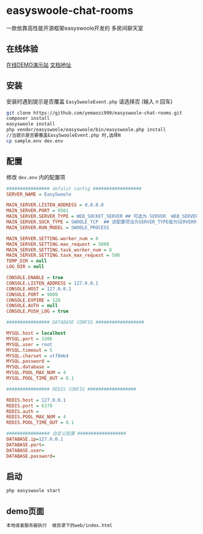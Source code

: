 # easyswoole-chat-rooms
一款依靠高性能开源框架easyswoole开发的 多房间聊天室

## 在线体验

[在线DEMO演示站](http://yemaozi.substr.cn/)
[文档地址](https://www.kancloud.cn/yemaozi999/easyswoole-chatrooms)
## 安装

安装时遇到提示是否覆盖 `EasySwooleEvent.php` 请选择否 (输入 n 回车)

```bash
git clone https://github.com/yemaozi999/easyswoole-chat-rooms.git
composer install
easyswoole install
php vendor/easyswoole/easyswoole/bin/easyswoole.php install
//当提示是否要覆盖EasySwooleEvent.php 时,选择N
cp sample.env dev.env
```

## 配置

修改 `dev.env` 内的配置项

```ini
################ defalut config ##################
SERVER_NAME = EasySwoole

MAIN_SERVER.LISTEN_ADDRESS = 0.0.0.0
MAIN_SERVER.PORT = 9501
MAIN_SERVER.SERVER_TYPE = WEB_SOCKET_SERVER ## 可选为 SERVER  WEB_SERVER WEB_SOCKET_SERVER
MAIN_SERVER.SOCK_TYPE = SWOOLE_TCP  ## 该配置项当为SERVER_TYPE值为SERVER时有效
MAIN_SERVER.RUN_MODEL = SWOOLE_PROCESS

MAIN_SERVER.SETTING.worker_num = 8
MAIN_SERVER.SETTING.max_request = 5000
MAIN_SERVER.SETTING.task_worker_num = 8
MAIN_SERVER.SETTING.task_max_request = 500
TEMP_DIR = null
LOG_DIR = null

CONSOLE.ENABLE = true
CONSOLE.LISTEN_ADDRESS = 127.0.0.1
CONSOLE.HOST = 127.0.0.1
CONSOLE.PORT = 9000
CONSOLE.EXPIRE = 120
CONSOLE.AUTH = null
CONSOLE.PUSH_LOG = true

################ DATABASE CONFIG ##################

MYSQL.host = localhost
MYSQL.port = 3306
MYSQL.user = root
MYSQL.timeout = 5
MYSQL.charset = utf8mb4
MYSQL.password = 
MYSQL.database = 
MYSQL.POOL_MAX_NUM = 4
MYSQL.POOL_TIME_OUT = 0.1

################ REDIS CONFIG ##################

REDIS.host = 127.0.0.1
REDIS.port = 6379
REDIS.auth =
REDIS.POOL_MAX_NUM = 4
REDIS.POOL_TIME_OUT = 0.1

################ 自定义配置 ##################
DATABASE.ip=127.0.0.1
DATABASE.port=
DATABASE.user=
DATABASE.password=
```

## 启动

```bash
php easyswoole start
```
## demo页面

```bash
本地或者服务器执行  根目录下的web/index.html 
```
